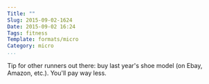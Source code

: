 ```yaml
---
Title: ""
Slug: 2015-09-02-1624
Date: 2015-09-02 16:24
Tags: fitness
Template: formats/micro
Category: micro
...
```


Tip for other runners out there: buy last year's shoe model (on Ebay, Amazon,
etc.). You'll pay way less.
